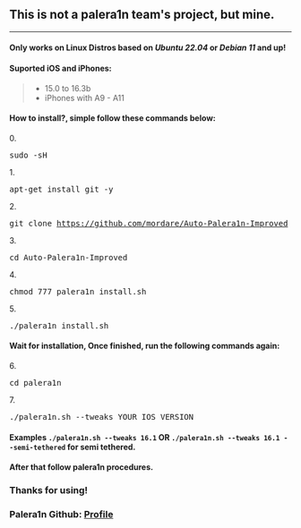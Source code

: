 <h2>This is not a palera1n team's project, but mine.</h2>
<hr>
<h4>Only works on Linux Distros based on <i>Ubuntu 22.04</i> or <i>Debian 11</i> and up!</h4>
<h4>Suported iOS and iPhones:</h4>
<blockquote>
<ul>
<li>15.0 to 16.3b</li>
<li>iPhones with A9 - A11</li>
</ul>
</blockquote>

<h4>How to install?, simple follow these commands below:</h4>

0.<pre>sudo -sH</pre>

1.<pre>apt-get install git -y</pre>

2.<pre>git clone https://github.com/mordare/Auto-Palera1n-Improved</pre>

3.<pre>cd Auto-Palera1n-Improved</pre>

4.<pre>chmod 777 palera1n_install.sh</pre>

5.<pre>./palera1n_install.sh</pre>

<h4>Wait for installation, Once finished, run the following commands again:</h4>

6.<pre>cd palera1n</pre>

7.<pre>./palera1n.sh --tweaks YOUR_IOS_VERSION</pre>
<h4>Examples <code>./palera1n.sh --tweaks 16.1</code> OR <code>./palera1n.sh --tweaks 16.1 --semi-tethered</code> for semi tethered.</h4>

<h4>After that follow palera1n procedures.</h4>

<h3>Thanks for using!</h3>
<h3>Palera1n Github: <a href="https://github.com/palera1n/">Profile</a></h3>
